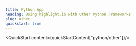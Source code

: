 ```yaml
---
title: Python App
heading: Using highlight.io with Other Python Frameworks
slug: other
quickstart: true
---
```


<QuickStart content={quickStartContent["python/other"]}/>
